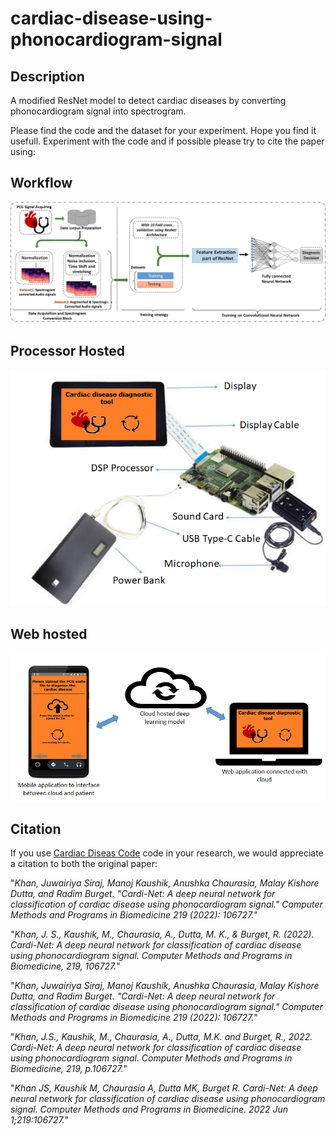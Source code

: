 # cardiac-disease-using-phonocardiogram-signal

## Description

A modified ResNet model to detect cardiac diseases by converting phonocardiogram signal into spectrogram.

Please find the code and the dataset for your experiment. 
Hope you find it usefull. 
Experiment with the code and if possible please try to cite the paper using: 

## Workflow

<img src="figure/methodology.png"/>

## Processor Hosted

<img src="figure/Processor_hosted.png"/>


## Web hosted

<img src="figure/web_hosted.png"/>


## Citation

If you use [Cardiac Diseas Code](https://github.com/manojkaushik/Cardiac-disease-using-phonocardiogram-signal) code in your research, we would appreciate a citation to both the original paper:


"*Khan, Juwairiya Siraj, Manoj Kaushik, Anushka Chaurasia, Malay Kishore Dutta, and Radim Burget. "Cardi-Net: A deep neural network for classification of cardiac disease using phonocardiogram signal." Computer Methods and Programs in Biomedicine 219 (2022): 106727.*"


"*Khan, J. S., Kaushik, M., Chaurasia, A., Dutta, M. K., & Burget, R. (2022). Cardi-Net: A deep neural network for classification of cardiac disease using phonocardiogram signal. Computer Methods and Programs in Biomedicine, 219, 106727.*"


"*Khan, Juwairiya Siraj, Manoj Kaushik, Anushka Chaurasia, Malay Kishore Dutta, and Radim Burget. "Cardi-Net: A deep neural network for classification of cardiac disease using phonocardiogram signal." Computer Methods and Programs in Biomedicine 219 (2022): 106727.*"


"*Khan, J.S., Kaushik, M., Chaurasia, A., Dutta, M.K. and Burget, R., 2022. Cardi-Net: A deep neural network for classification of cardiac disease using phonocardiogram signal. Computer Methods and Programs in Biomedicine, 219, p.106727.*"


"*Khan JS, Kaushik M, Chaurasia A, Dutta MK, Burget R. Cardi-Net: A deep neural network for classification of cardiac disease using phonocardiogram signal. Computer Methods and Programs in Biomedicine. 2022 Jun 1;219:106727.*"
